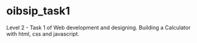 # oibsip_task1
Level 2 - Task 1 of Web development and designing. Building a Calculator with html, css and javascript.
